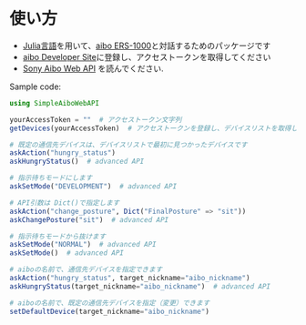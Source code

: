 # 使い方

- [Julia言語](https://julialang.org/)を用いて、[aibo ERS-1000](http://aibo.sony.jp/)と対話するためのパッケージです
- [aibo Developer Site](https://developer.aibo.com/jp/home)に登録し、アクセストークンを取得してください
- [Sony Aibo Web API](https://developer.aibo.com/jp/docs#introduction) を読んでください.

Sample code:
```julia
using SimpleAiboWebAPI

yourAccessToken = ""  # アクセストークン文字列
getDevices(yourAccessToken)  # アクセストークンを登録し、デバイスリストを取得します

# 既定の通信先デバイスは、デバイスリストで最初に見つかったデバイスです
askAction("hungry_status")
askHungryStatus()  # advanced API

# 指示待ちモードにします
askSetMode("DEVELOPMENT")  # advanced API

# API引数は Dict()で指定します
askAction("change_posture", Dict("FinalPosture" => "sit"))
askChangePosture("sit")  # advanced API

# 指示待ちモードから抜けます
askSetMode("NORMAL")  # advanced API
askSetMode()  # advanced API

# aiboの名前で、通信先デバイスを指定できます
askAction("hungry_status", target_nickname="aibo_nickname")
askHungryStatus(target_nickname="aibo_nickname")  # advanced API

# aiboの名前で、既定の通信先デバイスを指定（変更）できます
setDefaultDevice(target_nickname="aibo_nickname")
```
